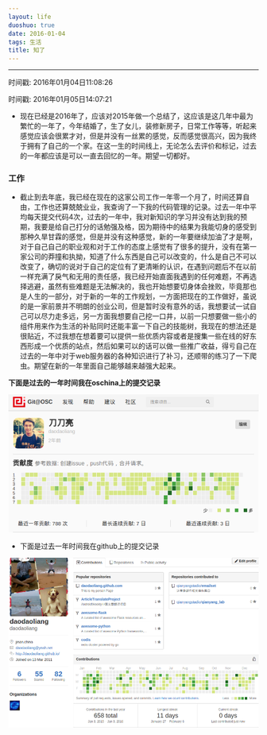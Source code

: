 ```yaml
---
layout: life
duoshuo: true
date: 2016-01-04
tags: 生活
title: 知了
---
```


******

时间戳:  2016年01月04日11:08:26

时间戳: 2016年01月05日14:07:21

* 现在已经是2016年了，应该对2015年做一个总结了，这应该是这几年中最为繁忙的一年了，今年结婚了，生了女儿，装修新房子，日常工作等等，听起来感觉应该会很累才对，但是并没有一丝累的感觉，反而感觉很高兴，因为我终于拥有了自己的一个家。在这一生的时间线上，无论怎么去评价和标记，过去的一年都应该是可以一直去回忆的一年。期望一切都好。

### 工作

* 截止到去年底，我已经在现在的这家公司工作一年零一个月了，时间还算自由，工作也还算兢兢业业，我查询了一下我的代码管理的记录。过去一年中平均每天提交代码4次，过去的一年中，我对新知识的学习并没有达到我的预期，我要是给自己打分的话勉强及格，因为期待中的结果为我能切身的感受到那种久旱甘霖的感觉，但是并没有这种感觉，新的一年要继续加油了才是啊，对于自己自己的职业观和对于工作的态度上感觉有了很多的提升，没有在第一家公司的莽撞和执拗，知道了什么东西是自己可以改变的，什么是自己不可以改变了，确切的说对于自己的定位有了更清晰的认识，在遇到问题后不在以前一样充满了戾气和无用的责任感，我已经开始直面我遇到的任何难题，不再选择逃避，虽然有些难题是无法解决的，我也开始想要切身体会挫败，毕竟那也是人生的一部分，对于新的一年的工作规划，一方面把现在的工作做好，虽说的是一家前景并不明朗的创业公司，但是暂时没有意外的话，我想要试一试自己可以尽力走多远，另一方面我想要自己挖一口井，以前一只想要做一些小的组件用来作为生活的补贴同时还能丰富一下自己的技能树，我现在的想法还是很贴近，不过我想在想着要可以提供一些优质内容或者是搜集一些在线的好东西形成一个优质的站点，然后如果可以的话可以做一些推广收益，得亏自己在过去的一年中对于web服务器的各种知识进行了补习，还顺带的练习了一下爬虫。期望在新的一年里面自己能够越来越强大起来。

**下面是过去的一年时间我在oschina上的提交记录**

![oschina](/life/2016/2016res/oschina.png)

* 下面是过去一年时间我在github上的提交记录

![github](/life/2016/2016res/github.png)



